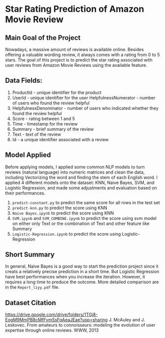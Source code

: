 # Star Rating Prediction of Amazon Movie Review

## Main Goal of the Project
Nowadays, a massive amount of reviews is available online. Besides offering a valuable wording review, it always comes with a rating from 0 to 5 stars. The goal of this project is to predict the star rating associated with user reviews from Amazon Movie Reviews using the available feature.

## Data Fields:
1. ProductId - unique identifier for the product
2. UserId - unique identifier for the user
HelpfulnessNumerator - number of users who found the review helpful
3. HelpfulnessDenominator - number of users who indicated whether they found the review helpful
4. Score - rating between 1 and 5
5. Time - timestamp for the review
6. Summary - brief summary of the review
7. Text - text of the review
8. Id - a unique identifier associated with a review

## Model Applied
Before applying models, I applied some common NLP models to turn reviews (natural language) into numeric matrices and clean the data, including Vectorizing the word and finding the stem of each English word. I applied 4 different models onto the dataset: KNN, Naive Bayes, SVM, and Logistic Regression, and made some adjustments and evaluation based on their performances.
1. `predict-constant.py` to predict the same score for all rows in the test set
2. `predict-knn.py` to predict the score using KNN
3. `Naive Bayes.ipynb` to predict the score using KNN
4. `SVM.ipynb` and `SVM_COMBINE.ipynb` to predict the score using svm model on either only Text or the combination of Text and other feature like Summary
5. `Logistic-Regression.ipynb` to predict the score using Logistic-Regression 

## Short Summary
In general, Naive Bayes is a good way to start the prediction project since it creats a relatively precise prediction in a short time. But Logistic Regression have best performances when you increase the iteration. However, it requires a long time to preduce the outcome.
More detailed comparison are in the `Report_liyy.pdf` file.

## Dataset Citation
https://drive.google.com/drive/folders/1TGj8-EogM9MmPB8cMfFvmSsFqAeaJEae?usp=sharing
J. McAuley and J. Leskovec. From amateurs to connoisseurs: modeling the evolution of user expertise through online reviews. WWW, 2013